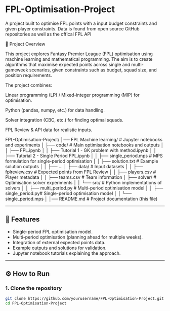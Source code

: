 # FPL-Optimisation-Project
A project built to optimise FPL points with a input budget constraints and given player constraints. Data is found from open source GitHub repositories as well as the offical FPL API


📌 Project Overview

This project explores Fantasy Premier League (FPL) optimisation using machine learning and mathematical programming. The aim is to create algorithms that maximise expected points across single and multi-gameweek scenarios, given constraints such as budget, squad size, and position requirements.

The project combines:

Linear programming (LP) / Mixed-integer programming (MIP) for optimisation.

Python (pandas, numpy, etc.) for data handling.

Solver integration (CBC, etc.) for finding optimal squads.

FPL Review & API data for realistic inputs.

FPL-Optimisation-Project/
│── FPL Machine learning/       # Jupyter notebooks and experiments
│   ├── code/                   # Main optimisation notebooks and outputs
│   │   ├── FPL.ipynb
│   │   ├── Tutorial 1 - GK problem with method.ipynb
│   │   ├── Tutorial 2 - Single Period FPL.ipynb
│   │   ├── single_period.mps   # MPS formulation for single-period optimisation
│   │   ├── solution.txt        # Example solution outputs
│   │   ├── ...
│   ├── data/                   # Input datasets
│   │   ├── fplreview.csv       # Expected points from FPL Review
│   │   ├── players.csv         # Player metadata
│   │   ├── teams.csv           # Team information
│   ├── solver/                 # Optimisation solver experiments
│   │   └── src/                # Python implementations of solvers
│   │       ├── multi_period.py # Multi-period optimisation model
│   │       ├── single_period.py# Single-period optimisation model
│   │       └── single_period.mps
│
│── README.md                   # Project documentation (this file)



---

## 🚀 Features  
- Single-period FPL optimisation model.  
- Multi-period optimisation (planning ahead for multiple weeks).  
- Integration of external expected points data.  
- Example outputs and solutions for validation.  
- Jupyter notebook tutorials explaining the approach.  

---

## ⚙️ How to Run  

### 1. Clone the repository  
```bash
git clone https://github.com/yourusername/FPL-Optimisation-Project.git
cd FPL-Optimisation-Project
